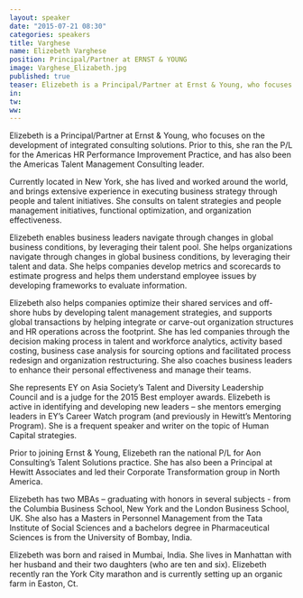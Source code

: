 ```yaml
---
layout: speaker
date: "2015-07-21 08:30"
categories: speakers
title: Varghese
name: Elizebeth Varghese
position: Principal/Partner at ERNST & YOUNG
image: Varghese_Elizabeth.jpg
published: true
teaser: Elizebeth is a Principal/Partner at Ernst & Young, who focuses on the development of integrated consulting solutions.
in:
tw:
ww: 
---
```

Elizebeth is a Principal/Partner at Ernst & Young, who focuses on the development of integrated consulting solutions. Prior to this, she ran the P/L for the Americas HR Performance Improvement Practice, and has also been the Americas Talent Management Consulting leader. 

Currently located in New York, she has lived and worked around the world, and brings extensive experience in executing business strategy through people and talent initiatives. She consults on talent strategies and people management initiatives, functional optimization, and organization effectiveness.

Elizebeth enables business leaders navigate through changes in global business conditions, by leveraging their talent pool. She helps organizations navigate through changes in global business conditions, by leveraging their talent and data. She helps companies develop metrics and scorecards to estimate progress and helps them understand employee issues by developing frameworks to evaluate information. 

Elizebeth also helps companies optimize their shared services and off-shore hubs by developing talent management strategies, and supports global transactions by helping integrate or carve-out organization structures and HR operations across the footprint. She has led companies through the decision making process in talent and workforce analytics, activity based costing, business case analysis for sourcing options and facilitated process redesign and organization restructuring. She also coaches business leaders to enhance their personal effectiveness and manage their teams.

She represents EY on Asia Society’s Talent and Diversity Leadership Council and is a judge for the 2015 Best employer awards. Elizebeth is active in identifying and developing new leaders – she mentors emerging leaders in EY’s Career Watch program (and previously in Hewitt’s Mentoring Program). She is a frequent speaker and writer on the topic of Human Capital strategies. 

Prior to joining Ernst & Young, Elizebeth ran the national P/L for Aon Consulting’s Talent Solutions practice. She has also been a Principal at Hewitt Associates and led their Corporate Transformation group in North America. 

Elizebeth has two MBAs – graduating with honors in several subjects - from the Columbia Business School, New York and the London Business School, UK. She also has a Masters in Personnel Management from the Tata Institute of Social Sciences  and a bachelors degree in Pharmaceutical Sciences is from the University of Bombay, India.

Elizebeth was born and raised in Mumbai, India. She lives in Manhattan with her husband and their two daughters (who are ten and six).  Elizebeth recently ran the York City marathon and is currently setting up an organic farm in Easton, Ct. 